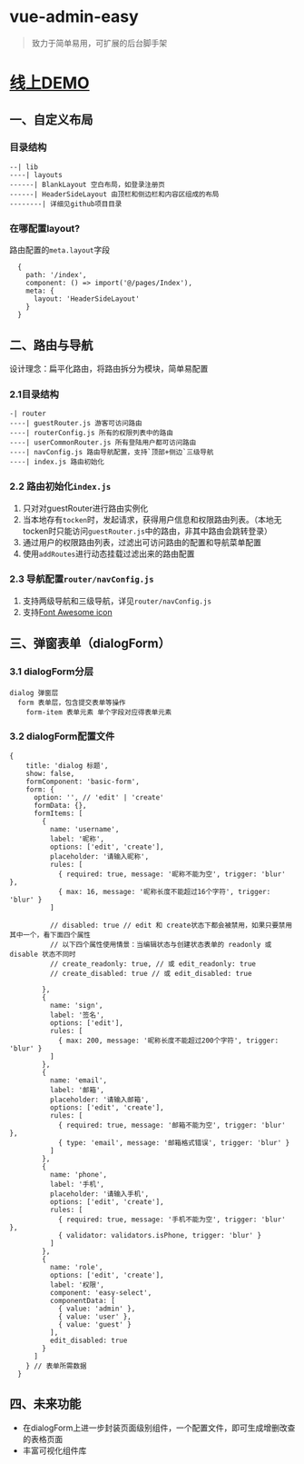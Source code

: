 # vue-admin-easy
> 致力于简单易用，可扩展的后台脚手架
# [线上DEMO](https://lfyfly.gitee.io/vue-admin-easy)
## 一、自定义布局
### 目录结构

```
--| lib
----| layouts
------| BlankLayout 空白布局，如登录注册页
------| HeaderSideLayout 由顶栏和侧边栏和内容区组成的布局
--------| 详细见github项目目录

```
### 在哪配置layout?
路由配置的`meta.layout`字段
```
  {
    path: '/index',
    component: () => import('@/pages/Index'),
    meta: {
      layout: 'HeaderSideLayout'
    }
  }
```

## 二、路由与导航
设计理念：扁平化路由，将路由拆分为模块，简单易配置

### 2.1目录结构
```
-| router
----| guestRouter.js 游客可访问路由
----| routerConfig.js 所有的权限列表中的路由
----| userCommonRouter.js 所有登陆用户都可访问路由
----| navConfig.js 路由导航配置，支持`顶部+侧边`三级导航
----| index.js 路由初始化
```
### 2.2 路由初始化`index.js`
1. 只对对guestRouter进行路由实例化
2. 当本地存有`tocken`时，发起请求，获得用户信息和权限路由列表。（本地无tocken时只能访问`guestRouter.js`中的路由，非其中路由会跳转登录）
3. 通过用户的权限路由列表，过滤出可访问路由的配置和导航菜单配置
4. 使用`addRoutes`进行动态挂载过滤出来的路由配置

### 2.3 导航配置`router/navConfig.js`
1. 支持两级导航和三级导航，详见`router/navConfig.js`
2. 支持[Font Awesome icon](http://fontawesome.dashgame.com/)

## 三、弹窗表单（dialogForm）
### 3.1 dialogForm分层
```
dialog 弹窗层
  form 表单层，包含提交表单等操作
    form-item 表单元素 单个字段对应得表单元素
```
### 3.2 dialogForm配置文件
```
{
    title: 'dialog 标题',
    show: false,
    formComponent: 'basic-form',
    form: {
      option: '', // 'edit' | 'create'
      formData: {},
      formItems: [
        {
          name: 'username',
          label: '昵称',
          options: ['edit', 'create'],
          placeholder: '请输入昵称',
          rules: [
            { required: true, message: '昵称不能为空', trigger: 'blur' },
            { max: 16, message: '昵称长度不能超过16个字符', trigger: 'blur' }
          ]

          // disabled: true // edit 和 create状态下都会被禁用，如果只要禁用其中一个，看下面四个属性
          // 以下四个属性使用情景：当编辑状态与创建状态表单的 readonly 或 disable 状态不同时
          // create_readonly: true, // 或 edit_readonly: true
          // create_disabled: true // 或 edit_disabled: true

        },
        {
          name: 'sign',
          label: '签名',
          options: ['edit'],
          rules: [
            { max: 200, message: '昵称长度不能超过200个字符', trigger: 'blur' }
          ]
        },
        {
          name: 'email',
          label: '邮箱',
          placeholder: '请输入邮箱',
          options: ['edit', 'create'],
          rules: [
            { required: true, message: '邮箱不能为空', trigger: 'blur' },
            { type: 'email', message: '邮箱格式错误', trigger: 'blur' }
          ]
        },
        {
          name: 'phone',
          label: '手机',
          placeholder: '请输入手机',
          options: ['edit', 'create'],
          rules: [
            { required: true, message: '手机不能为空', trigger: 'blur' },
            { validator: validators.isPhone, trigger: 'blur' }
          ]
        },
        {
          name: 'role',
          options: ['edit', 'create'],
          label: '权限',
          component: 'easy-select',
          componentData: [
            { value: 'admin' },
            { value: 'user' },
            { value: 'guest' }
          ],
          edit_disabled: true
        }
      ]
    } // 表单所需数据
  }
```

## 四、未来功能
- 在dialogForm上进一步封装页面级别组件，一个配置文件，即可生成增删改查的表格页面
- 丰富可视化组件库
